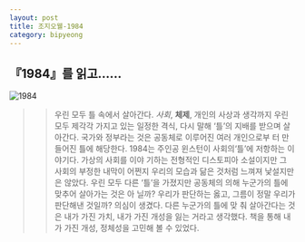 ```yaml
---
layout: post
title: 조지오웰-1984 
category: bipyeong
---
```


## 『1984』를 읽고……<br/>
![1984](https://user-images.githubusercontent.com/95357441/144399511-ef8b9c5b-6a0b-4867-8b42-415843e5e858.jpg)


>> 우린 모두 틀 속에서 살아간다. *사회*, __체제__, 개인의 사상과 생각까지 우린 모두 제각각 가지고 있는 일정한
격식, 다시 말해 ‘틀’의 지배를 받으며 살아간다. 국가와 정부라는 것은 공동체로 이루어진 여러 개인으로부
터 만들어진 틀에 해당한다. 1984는 주인공 윈스턴이 사회의‘틀’에 저항하는 이야기다. 가상의 사회를 이야
기하는 전형적인 디스토피아 소설이지만 그 사회의 부정한 내막이 어쩐지 우리의 모습과 닮은 것처럼 느껴져
낯설지만은 않았다. 우린 모두 다른 ‘틀’을 가졌지만 공동체의 의해 누군가의 틀에 맞추어 살아가는 것은 아
닐까? 우리가 판단하는 옳고, 그름이 정말 우리가 판단해낸 것일까? 의심이 생겼다. 다른 누군가의 틀에 맞
춰 살아간다는 것은 내가 가진 가치, 내가 가진 개성을 잃는 거라고 생각했다. 책을 통해 내가 가진 개성,
정체성을 고민해 볼 수 있었다.

